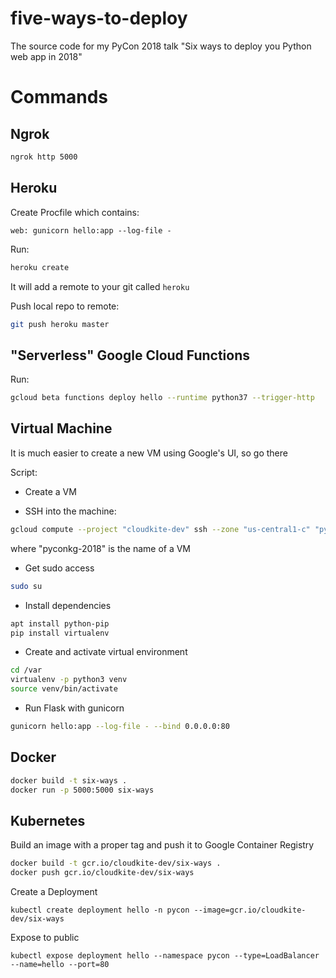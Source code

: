 # five-ways-to-deploy
The source code for my PyCon 2018 talk "Six ways to deploy you Python web app in 2018"

# Commands

## Ngrok
```bash
ngrok http 5000
```

## Heroku
Create Procfile which contains:
```
web: gunicorn hello:app --log-file -
```


Run:
```bash
heroku create
```

It will add a remote to your git called `heroku`

Push local repo to remote:
```bash
git push heroku master
```


## "Serverless" Google Cloud Functions

Run:
```bash
gcloud beta functions deploy hello --runtime python37 --trigger-http
```

## Virtual Machine

It is much easier to create a new VM using Google's UI, so go there

Script:
* Create a VM

* SSH into the machine: 
```bash
gcloud compute --project "cloudkite-dev" ssh --zone "us-central1-c" "pyconkg-2018"
```
where "pyconkg-2018" is the name of a VM

* Get sudo access
```bash
sudo su
```

* Install dependencies
```bash
apt install python-pip
pip install virtualenv
```

* Create and activate virtual environment
```bash
cd /var
virtualenv -p python3 venv
source venv/bin/activate
```

* Run Flask with gunicorn
```bash
gunicorn hello:app --log-file - --bind 0.0.0.0:80
```

## Docker

```bash
docker build -t six-ways .
docker run -p 5000:5000 six-ways
```

## Kubernetes

Build an image with a proper tag and push it to Google Container Registry
```bash
docker build -t gcr.io/cloudkite-dev/six-ways . 
docker push gcr.io/cloudkite-dev/six-ways
```

Create a Deployment
```
kubectl create deployment hello -n pycon --image=gcr.io/cloudkite-dev/six-ways
```

Expose to public
```
kubectl expose deployment hello --namespace pycon --type=LoadBalancer --name=hello --port=80
```